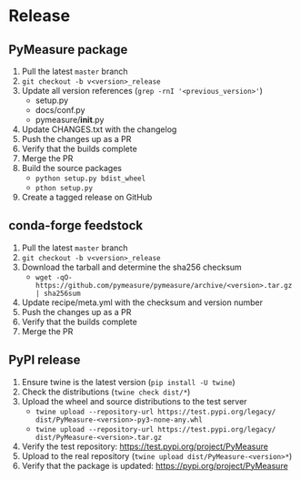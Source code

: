 # Release

## PyMeasure package

1. Pull the latest `master` branch
2. `git checkout -b v<version>_release`
3. Update all version references (`grep -rnI '<previous_version>'`)
    - setup.py
    - docs/conf.py
    - pymeasure/__init__.py
4. Update CHANGES.txt with the changelog
5. Push the changes up as a PR
6. Verify that the builds complete
7. Merge the PR
8. Build the source packages
    - `python setup.py bdist_wheel`
    - `pthon setup.py`
9. Create a tagged release on GitHub

## conda-forge feedstock

1. Pull the latest `master` branch
2. `git checkout -b v<version>_release`
3. Download the tarball and determine the sha256 checksum
    - `wget -qO- https://github.com/pymeasure/pymeasure/archive/<version>.tar.gz | sha256sum`
4. Update recipe/meta.yml with the checksum and version number
5. Push the changes up as a PR
6. Verify that the builds complete
7. Merge the PR

## PyPI release

1. Ensure twine is the latest version (`pip install -U twine`)
2. Check the distributions (`twine check dist/*`)
3. Upload the wheel and source distributions to the test server
    - `twine upload --repository-url https://test.pypi.org/legacy/ dist/PyMeasure-<version>-py3-none-any.whl`
    - `twine upload --repository-url https://test.pypi.org/legacy/ dist/PyMeasure-<version>.tar.gz`
4. Verify the test repository: https://test.pypi.org/project/PyMeasure
5. Upload to the real repository (`twine upload dist/PyMeasure-<version>*`)
6. Verify that the package is updated: https://pypi.org/project/PyMeasure
